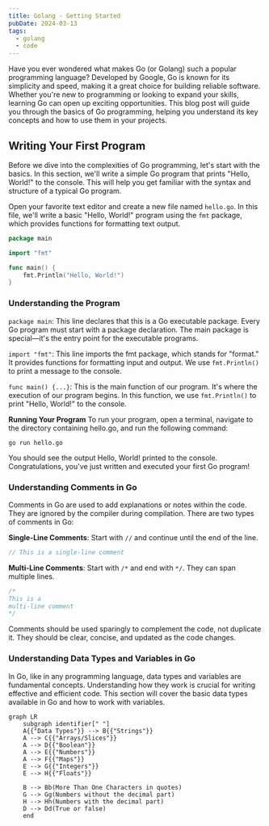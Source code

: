 ```yaml
---
title: Golang - Getting Started
pubDate: 2024-03-13
tags:
  - golang
  - code
---
```


Have you ever wondered what makes Go (or Golang) such a popular programming language? Developed by Google, Go is known for its simplicity and speed, making it a great choice for building reliable software. Whether you're new to programming or looking to expand your skills, learning Go can open up exciting opportunities. This blog post will guide you through the basics of Go programming, helping you understand its key concepts and how to use them in your projects.

## Writing Your First Program

Before we dive into the complexities of Go programming, let's start with the basics. In this section, we'll write a simple Go program that prints "Hello, World!" to the console. This will help you get familiar with the syntax and structure of a typical Go program.

Open your favorite text editor and create a new file named `hello.go`. In this file, we'll write a basic "Hello, World!" program using the `fmt` package, which provides functions for formatting text output.

```go title="hello.go"
package main

import "fmt"

func main() {
    fmt.Println("Hello, World!")
}
```

### Understanding the Program

`package main`: This line declares that this is a Go executable package. Every Go program must start with a package declaration. The main package is special—it's the entry point for the executable programs.

`import "fmt"`: This line imports the fmt package, which stands for "format." It provides functions for formatting input and output. We use `fmt.Println()` to print a message to the console.

`func main() {...}`: This is the main function of our program. It's where the execution of our program begins. In this function, we use `fmt.Println()` to print "Hello, World!" to the console.

**Running Your Program**
To run your program, open a terminal, navigate to the directory containing hello.go, and run the following command:

```shell
go run hello.go
```

You should see the output Hello, World! printed to the console. Congratulations, you've just written and executed your first Go program!

### Understanding Comments in Go

Comments in Go are used to add explanations or notes within the code. They are ignored by the compiler during compilation. There are two types of comments in Go:

**Single-Line Comments**: Start with `//` and continue until the end of the line.

```go
// This is a single-line comment
```

**Multi-Line Comments**: Start with `/*` and end with `*/`. They can span multiple lines.

```go
/*
This is a
multi-line comment
*/
```

Comments should be used sparingly to complement the code, not duplicate it. They should be clear, concise, and updated as the code changes.

### Understanding Data Types and Variables in Go

In Go, like in any programming language, data types and variables are fundamental concepts. Understanding how they work is crucial for writing effective and efficient code. This section will cover the basic data types available in Go and how to work with variables.

```mermaid
graph LR
    subgraph identifier[" "]
    A{{"Data Types"}} --> B{{"Strings"}}
    A --> C{{"Arrays/Slices"}}
    A --> D{{"Boolean"}}
    A --> E{{"Numbers"}}
    A --> F{{"Maps"}}
    E --> G{{"Integers"}}
    E --> H{{"Floats"}}

    B --> Bb(More Than One Characters in quotes)
    G --> Gg(Numbers without the decimal part)
    H --> Hh(Numbers with the decimal part)
    D --> Dd(True or false)
    end
```
